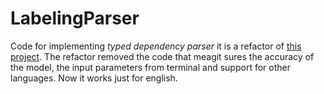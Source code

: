 # LabelingParser
Code for implementing *typed dependency parser* it is a refactor of [this project](https://github.com/shentianxiao/RBGParser/blob/labeling/README.md). 
The refactor removed the code that meagit sures the accuracy of the model, the input parameters from terminal and support for other languages. Now it works just for english.
